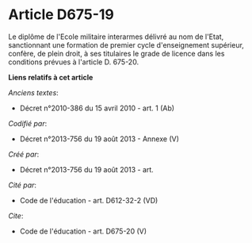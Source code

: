 # Article D675-19

Le diplôme de l'Ecole militaire interarmes délivré au nom de l'Etat, sanctionnant une formation de premier cycle
d'enseignement supérieur, confère, de plein droit, à ses titulaires le grade de licence dans les conditions prévues à
l'article D. 675-20.

**Liens relatifs à cet article**

_Anciens textes_:

  - Décret n°2010-386 du 15 avril 2010 - art. 1 (Ab)

_Codifié par_:

  - Décret n°2013-756 du 19 août 2013 -  Annexe (V)

_Créé par_:

  - Décret n°2013-756 du 19 août 2013 - art.

_Cité par_:

  - Code de l'éducation - art. D612-32-2 (VD)

_Cite_:

  - Code de l'éducation - art. D675-20 (V)

